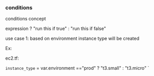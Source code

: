 ### conditions 

conditions concept

expression ? "run this if true" : "run this if false"

use case 1: based on environment instance type will be created

 Ex:
  
 ec2.tf:
 
 `instance_type` = var.environment =="prod" ? "t3.small" : "t3.micro" `
